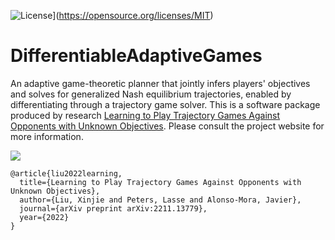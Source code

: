 ![License](https://img.shields.io/badge/license-MIT-blue)](https://opensource.org/licenses/MIT)

# DifferentiableAdaptiveGames
An adaptive game-theoretic planner that jointly infers players' objectives and solves for generalized Nash equilibrium trajectories, enabled by differentiating through a trajectory game solver. This is a software package produced by research [Learning to Play Trajectory Games Against Opponents with Unknown Objectives](https://xinjie-liu.github.io/projects/game/). Please consult the project website for more information. 

<a href ="https://arxiv.org/abs/2211.13779"><img src="https://xinjie-liu.github.io/assets/img/liu2023ral_teaser.png"></a>

```
@article{liu2022learning,
  title={Learning to Play Trajectory Games Against Opponents with Unknown Objectives},
  author={Liu, Xinjie and Peters, Lasse and Alonso-Mora, Javier},
  journal={arXiv preprint arXiv:2211.13779},
  year={2022}
}
```

